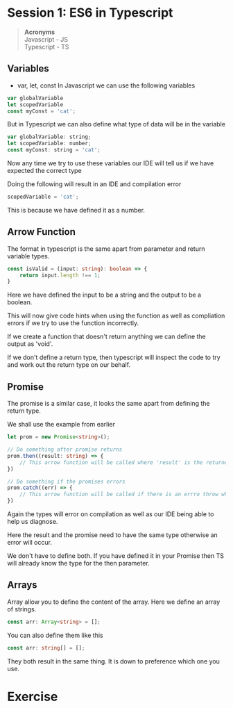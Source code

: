 # Session 1: ES6 in Typescript
> **Acronyms** \
> Javascript - JS \
> Typescript - TS

## Variables
 - var, let, const
In Javascript we can use the following variables
```javascript
var globalVariable
let scopedVariable
const myConst = 'cat';
```
But in Typescript we can also define what type of data will be in the variable
```javascript
var globalVariable: string;
let scopedVariable: number;
const myConst: string = 'cat';
```
Now any time we try to use these variables our IDE will tell us if we have expected the correct type

Doing the following will result in an IDE and compilation error
```typescript
scopedVariable = 'cat';
```
This is because we have defined it as a number.

## Arrow Function
The format in typescript is the same apart from parameter and return variable types.

```typescript
const isValid = (input: string): boolean => {
    return input.length !== 1;
}
```
Here we have defined the input to be a string and the output to be a boolean.

This will now give code hints when using the function as well as compliation errors if we try to use the function incorrectly.

If we create a function that doesn't return anything we can define the output as 'void'.

If we don't define a return type, then typescript will inspect the code to try and work out the return type on our behalf.

## Promise
The promise is a similar case, it looks the same apart from defining the return type.

We shall use the example from earlier
```typescript
let prom = new Promise<string>();

// Do something after promise returns
prom.then((result: string) => {
    // This arrow function will be called where 'result' is the returned data
})

// Do something if the promises errors
prom.catch((err) => {
    // This arrow function will be called if there is an errro throw where err contains the error data
})
```
Again the types will error on compilation as well as our IDE being able to help us diagnose.

Here the result and the promise need to have the same type otherwise an error will occur.

We don't have to define both. If you have defined it in your Promise then TS will already know the type for the then parameter.

## Arrays
Array allow you to define the content of the array. Here we define an array of strings.
```typescript
const arr: Array<string> = [];
```
You can also define them like this
```typescript
const arr: string[] = [];
```

They both result in the same thing. It is down to preference which one you use.

# Exercise
